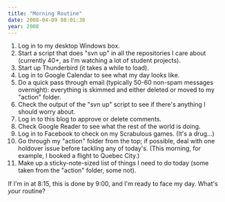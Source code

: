 ```yaml
---
title: "Morning Routine"
date: 2008-04-09 08:01:38
year: 2008
---
```

<ol>
  <li>Log in to my desktop Windows box.</li>
  <li>Start a script that does "svn up" in all the repositories I care about (currently 40+, as I'm watching a lot of student projects).</li>
  <li>Start up Thunderbird (it takes a while to load).</li>
  <li>Log in to Google Calendar to see what my day looks like.</li>
  <li>Do a quick pass through email (typically 50-60 non-spam messages overnight): everything is skimmed and either deleted or moved to my "action" folder.</li>
  <li>Check the output of the "svn up" script to see if there's anything I should worry about.</li>
  <li>Log in to this blog to approve or delete comments.</li>
  <li>Check Google Reader to see what the rest of the world is doing.</li>
  <li>Log in to Facebook to check on my Scrabulous games.  (It's a drug…)</li>
  <li>Go through my "action" folder from the top; if possible, deal with one holdover issue before tackling any of today's.  (This morning, for example, I booked a flight to Quebec City.)</li>
  <li>Make up a sticky-note-sized list of things I need to do today (some taken from the "action" folder, some not).</li>
</ol>
If I'm in at 8:15, this is done by 9:00, and I'm ready to face my day.  What's <em>your</em> routine?
